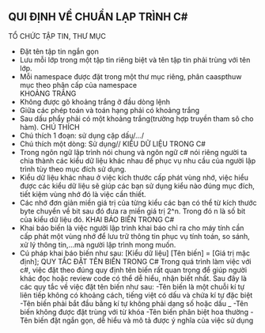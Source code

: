 ## QUI ĐỊNH VỀ CHUẨN LẠP TRÌNH C#
 TỔ CHỨC TẬP TIN, THƯ MỤC
- Đặt tên tập tin ngắn gọn
- Lưu mỗi lớp trong một tập tin  riêng biệt và tên tập tin phải trùng với tên lớp.
- Mỗi namespace được đặt trong một thư mục riêng, phân caaspthuw mục theo phân cấp của namespace  
KHOẢNG TRẮNG
- Không được gõ khoảng trắng ở đầu dòng lệnh
- Giữa các phép toán và toán hạng phải có khoảng trắng 
- Sau dấu phẩy phải có một khoảng trắng(trường hợp truyền tham sô cho hàm).
CHÚ THÍCH
- Chú thích 1 đoạn: sử dụng cặp dấu/*...*/
- Chú thích một dòng: Sử dụng//
KIỂU DỮ LIỆU TRONG C#
- Trong ngôn ngữ lập trình nói chung và ngôn ngữ c# nói riêng người ta chia thành các kiểu dữ liệu khác nhau để phục vụ nhu cầu của người lập trình tùy theo mục đích sử dụng.
- Kiểu dữ liệu khác nhau ở việc kích thước cấp phát vùng nhớ, việc hiểu được các kiểu dữ liệu sẽ giúp các bạn sử dụng kiểu nào đúng mục đích, tiết kiệm vùng nhớ đó là việc cần thiết.
- Các nhớ đơn giản miền giá trị của từng kiểu các bạn có thể từ kích thước byte chuyển về bit sau đó đưa ra miền giá trị 2^n. Trong đó n là số bit của kiểu dữ liệu đó.
KHAI BÁO BIẾN TRONG C#
- Khai báo biến là việc người lập trình khai báo chỉ ra cho máy tính cần cấp phát một vùng nhớ để lưu trữ thông tin phục vụ tính toán, so sánh, xử lý thông tin,…mà người lập trình mong muốn.
- Cú pháp khai báo biến như sau:
  [Kiểu dữ liệu] [Tên biến] = [Giá trị mặc định];
QUY TẮC ĐẶT TÊN BIẾN TRONG C#
Trong quá trình làm việc với c#, việc đặt theo đúng quy định tên biến rất quan trọng để giúp người khác đọc hoặc review code có thể dễ hiểu, nhận biết nhất. Sau đây là các quy tắc về việc đặt tên biến như sau:
-Tên biến là một chuỗi kí tự liên tiếp không có khoảng cách, tiếng việt có dấu và chứa kí tự đặc biệt
-Tên biến phải bắt đầu bằng kí tự không phải dạng số hoặc dấu _
-Tên biến không được đặt trùng với từ khóa
-Tên biến phân biệt hoa thường
-Tên biến đặt ngắn gọn, dễ hiểu và mô tả được ý nghĩa của việc sử dụng
